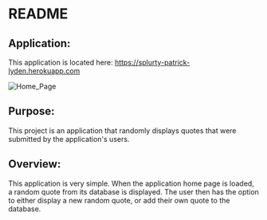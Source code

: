 # README

## Application:<br>
This application is located here: https://splurty-patrick-lyden.herokuapp.com

![Home_Page](../Saved-Images/Splurty_Home_Page.png)

## Purpose:<br>
This project is an application that randomly displays quotes that were submitted by the application's users. 

## Overview:<br>
This application is very simple.  When the application home page is loaded, a random quote from its database is displayed.  The user then has the option to either display a new random quote, or add their own quote to the database.
